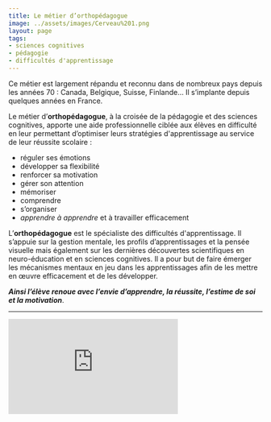 ```yaml
---
title: Le métier d’orthopédagogue
image: ../assets/images/Cerveau%201.png
layout: page
tags:
- sciences cognitives
- pédagogie
- difficultés d'apprentissage
---
```


Ce métier est largement répandu et reconnu dans de nombreux pays depuis les années 70 :
Canada, Belgique, Suisse, Finlande… Il s’implante depuis quelques années en France.


Le métier d’**orthopédagogue**, à la croisée de la pédagogie et des sciences cognitives,
apporte une aide professionnelle ciblée aux élèves en difficulté en leur permettant
d’optimiser leurs stratégies d'apprentissage au service de leur réussite scolaire :

* réguler ses émotions
* développer sa flexibilité
* renforcer sa motivation
* gérer son attention
* mémoriser
* comprendre
* s’organiser
* _apprendre à apprendre_ et à travailler efficacement


L’**orthopédagogue** est le spécialiste des difficultés d'apprentissage. Il s’appuie sur la gestion mentale, les profils d’apprentissages et la pensée
visuelle mais également sur les dernières découvertes scientifiques en neuro-éducation et
en sciences cognitives. Il a pour but de faire émerger les mécanismes mentaux en jeu dans les apprentissages afin de les mettre en œuvre efficacement et de les
développer.

**_Ainsi l’élève renoue avec l’envie d’apprendre, la réussite, l’estime de soi et la motivation_**.

---

<div class="columns is-mobile is-centered">
    <iframe  width="336" height="189" src="https://www.youtube.com/embed/WbOVCxrkocI" title="UOF - Le métier d'Orthopédagogue" frameborder="0" allow="accelerometer; autoplay; clipboard-write; encrypted-media; gyroscope; picture-in-picture; web-share" allowfullscreen></iframe>
</div>